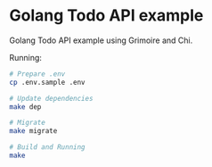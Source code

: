 # Golang Todo API example

Golang Todo API example using Grimoire and Chi.

Running:

```sh
# Prepare .env
cp .env.sample .env

# Update dependencies
make dep

# Migrate
make migrate

# Build and Running
make
```
